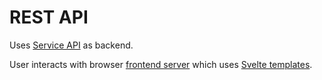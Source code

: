 # REST API 

Uses [Service API](../serviceapi) as backend.

User interacts with browser [frontend server](../../frontend/server) which uses [Svelte templates](../../frontend/templates/src).
